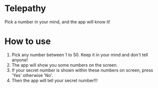 # Telepathy
Pick a number in your mind, and the app will know it!

# How to use
1. Pick any number between 1 to 50. Keep it in your mind and don't tell anyone!
2. The app will show you some numbers on the screen.
3. If your secret number is shown within these numbers on screen, press 'Yes' otherwise 'No'.
4. Then the app will tell your secret number!!!
